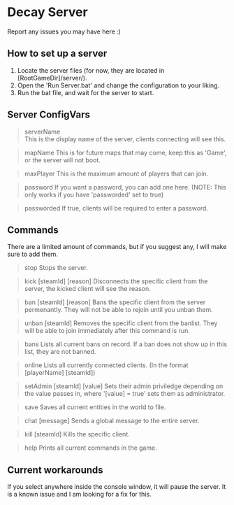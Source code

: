 # Decay Server
Report any issues you may have here :)

## How to set up a server
1. Locate the server files (for now, they are located in [RootGameDir]/server/).
2. Open the 'Run Server.bat' and change the configuration to your liking.
3. Run the bat file, and wait for the server to start.

## Server ConfigVars

>serverName\
This is the display name of the server, clients connecting will see this.

> mapName
This is for future maps that may come, keep this as 'Game', or the server will not boot.

> maxPlayer
This is the maximum amount of players that can join.

> password
If you want a password, you can add one here. (NOTE: This only works if you have 'passworded' set to true)

> passworded
If true, clients will be required to enter a password.

## Commands
There are a limited amount of commands, but if you suggest any, I will make sure to add them.

> stop
Stops the server.

> kick [steamId] [reason]
Disconnects the specific client from the server, the kicked client will see the reason.

> ban [steamId] [reason]
Bans the specific client from the server permenantly. They will not be able to rejoin until you unban them.

> unban [steamId]
Removes the specific client from the banlist. They will be able to join immediately after this command is run.

> bans
Lists all current bans on record. If a ban does not show up in this list, they are not banned.

> online
Lists all currently connected clients. (In the format [playerName] [steamId])

> setAdmin [steamId] [value]
Sets their admin priviledge depending on the value passes in, where '[value] = true' sets them as administrator.

> save
Saves all current entities in the world to file.

> chat [message]
Sends a global message to the entire server.

> kill [steamId]
Kills the specific client.

> help
Prints all current commands in the game.

## Current workarounds
If you select anywhere inside the console window, it will pause the server. It is a known issue and I am looking for a fix for this.
